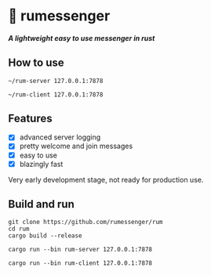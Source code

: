 # 📨 rumessenger
##### A lightweight easy to use messenger in rust

## How to use

```
~/rum-server 127.0.0.1:7878
```

```
~/rum-client 127.0.0.1:7878
```

## Features
- [x] advanced server logging
- [x] pretty welcome and join messages
- [x] easy to use
- [x] blazingly fast

Very early development stage, not ready for production use.

## Build and run
```
git clone https://github.com/rumessenger/rum
cd rum
cargo build --release
```
```
cargo run --bin rum-server 127.0.0.1:7878
```
```
cargo run --bin rum-client 127.0.0.1:7878
```



